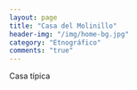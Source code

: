 ```yaml
---
layout: page
title: "Casa del Molinillo"
header-img: "/img/home-bg.jpg"
category: "Etnográfico"
comments: "true"
---
```



Casa típica





